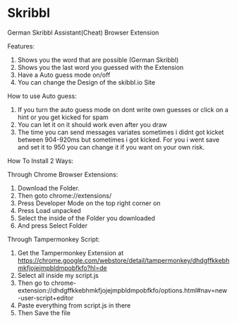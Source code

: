 # Skribbl
German Skribbl Assistant(Cheat) Browser Extension

Features:
1. Shows you the word that are possible (German Skribbl)
2. Shows you the last word you guessed with the Extension
3. Have a Auto guess mode on/off
4. You can change the Design of the skibbl.io Site

How to use Auto guess:
1. If you turn the auto guess mode on dont write own guesses or click on a hint or you get kicked for spam
2. You can let it on it should work even after you draw
3. The time you can send messages variates sometimes i didnt got kicket between 904-920ms but sometimes i got kicked. For you i went save and set it to 950 you can change it if you want on your own risk.

How To Install 2 Ways:

Through Chrome Browser Extensions:
1. Download the Folder.
2. Then goto chrome://extensions/
3. Press Developer Mode on the top right corner on
4. Press Load unpacked
5. Select the inside of the Folder you downloaded
6. And press Select Folder


Through Tampermonkey Script:
1. Get the Tampermonkey Extension at https://chrome.google.com/webstore/detail/tampermonkey/dhdgffkkebhmkfjojejmpbldmpobfkfo?hl=de
2. Select all inside my script.js
3. Then go to chrome-extension://dhdgffkkebhmkfjojejmpbldmpobfkfo/options.html#nav=new-user-script+editor
4. Paste everything from script.js in there
5. Then Save the file
